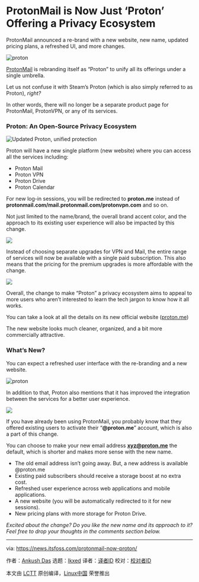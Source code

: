 [#]: subject: "ProtonMail is Now Just ‘Proton’ Offering a Privacy Ecosystem"
[#]: via: "https://news.itsfoss.com/protonmail-now-proton/"
[#]: author: "Ankush Das https://news.itsfoss.com/author/ankush/"
[#]: collector: "lkxed"
[#]: translator: " "
[#]: reviewer: " "
[#]: publisher: " "
[#]: url: " "

ProtonMail is Now Just ‘Proton’ Offering a Privacy Ecosystem
======
ProtonMail announced a re-brand with a new website, new name, updated pricing plans, a refreshed UI, and more changes.

![proton][1]

[ProtonMail][2] is rebranding itself as “Proton” to unify all its offerings under a single umbrella.

Let us not confuse it with Steam’s Proton (which is also simply referred to as Proton), *right?*

In other words, there will no longer be a separate product page for ProtonMail, ProtonVPN, or any of its services.

### Proton: An Open-Source Privacy Ecosystem

![Updated Proton, unified protection][3]

Proton will have a new single platform (new website) where you can access all the services including:

* Proton Mail
* Proton VPN
* Proton Drive
* Proton Calendar

For new log-in sessions, you will be redirected to **proton.me** instead of **protonmail.com/mail.protonmail.com/protonvpn.com** and so on.

Not just limited to the name/brand, the overall brand accent color, and the approach to its existing user experience will also be impacted by this change.

![][4]

Instead of choosing separate upgrades for VPN and Mail, the entire range of services will now be available with a single paid subscription. This also means that the pricing for the premium upgrades is more affordable with the change.

![][5]

Overall, the change to make “Proton” a privacy ecosystem aims to appeal to more users who aren’t interested to learn the tech jargon to know how it all works.

You can take a look at all the details on its new official website ([proton.me][6])

The new website looks much cleaner, organized, and a bit more commercially attractive.

### What’s New?

You can expect a refreshed user interface with the re-branding and a new website.

![proton][7]

In addition to that, Proton also mentions that it has improved the integration between the services for a better user experience.

![][8]

If you have already been using ProtonMail, you probably know that they offered existing users to activate their “**@proton.me**” account, which is also a part of this change.

You can choose to make your new email address **xyz@proton.me** the default, which is shorter and makes more sense with the new name.

* The old email address isn’t going away. But, a new address is available @proton.me
* Existing paid subscribers should receive a storage boost at no extra cost.
* Refreshed user experience across web applications and mobile applications.
* A new website (you will be automatically redirected to it for new sessions).
* New pricing plans with more storage for Proton Drive.

*Excited about the change? Do you like the new name and its approach to it? Feel free to drop your thoughts in the comments section below.*

--------------------------------------------------------------------------------

via: https://news.itsfoss.com/protonmail-now-proton/

作者：[Ankush Das][a]
选题：[lkxed][b]
译者：[译者ID](https://github.com/译者ID)
校对：[校对者ID](https://github.com/校对者ID)

本文由 [LCTT](https://github.com/LCTT/TranslateProject) 原创编译，[Linux中国](https://linux.cn/) 荣誉推出

[a]: https://news.itsfoss.com/author/ankush/
[b]: https://github.com/lkxed
[1]: https://news.itsfoss.com/wp-content/uploads/2022/05/proton-ft.jpg
[2]: https://itsfoss.com/recommends/protonmai
[3]: https://youtu.be/s5GNTQ63HJE
[4]: https://news.itsfoss.com/wp-content/uploads/2022/05/proton-ui-new-1024x447.jpg
[5]: https://news.itsfoss.com/wp-content/uploads/2022/05/proton-pricing-1024x494.jpg
[6]: https://proton.me/
[7]: https://news.itsfoss.com/wp-content/uploads/2022/05/Proton-me-website.png
[8]: https://news.itsfoss.com/wp-content/uploads/2022/05/Proton-Product.png
